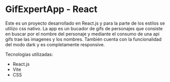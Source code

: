 # GifExpertApp - React

Este es un proyecto desarrollado en React.js y para la parte de los estilos se utilizo css nativo.
La app es un bucador de gifs de personajes que consiste en buscar por el nombre del personaje y mediante el consumo de una api gifs trae las imagenes y los nombres. También cuenta con la funcionalidad del modo dark y es completamente responsive. 


Tecnologias utilizadas:
- React.js
- Vite
- CSS